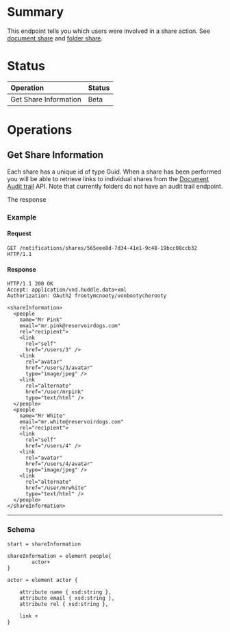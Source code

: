 # Summary #

This endpoint tells you which users were involved in a share action.  See [document share](Document#Sharing_a_document) and [folder share](Folder#Sharing_a_folder).

# Status #
| **Operation** | **Status** |
|:--------------|:-----------|
|Get Share Information|Beta        |

# Operations #

## Get Share Information ##

Each share has a unique id of type Guid.  When a share has been performed you will be able to retrieve links to individual shares from the [Document Audit trail](AuditTrail) API.  Note that currently folders do not have an audit trail endpoint.

The response

### Example ###

#### Request ####
```
GET /notifications/shares/565eee8d-7d34-41e1-9c48-19bcc08ccb32 HTTP/1.1
```

#### Response ####
```
HTTP/1.1 200 OK
Accept: application/vnd.huddle.data+xml
Authorization: OAuth2 frootymcnooty/vonbootycherooty
```
```
<shareInformation>
  <people
    name="Mr Pink"
    email="mr.pink@reservoirdogs.com"
    rel="recipient">
    <link
      rel="self"
      href="/users/3" />
    <link
      rel="avatar"
      href="/users/3/avatar"
      type="image/jpeg" />
    <link
      rel="alternate"
      href="/user/mrpink"
      type="text/html" />
  </people>
  <people
    name="Mr White"
    email="mr.white@reservoirdogs.com"
    rel="recipient">
    <link
      rel="self"
      href="/users/4" />
    <link
      rel="avatar"
      href="/users/4/avatar"
      type="image/jpeg" />
    <link
      rel="alternate"
      href="/user/mrwhite"
      type="text/html" />
  </people>
</shareInformation>
```


---

### Schema ###

```
start = shareInformation

shareInformation = element people{
        actor+
}

actor = element actor { 

	attribute name { xsd:string },
	attribute email { xsd:string },
	attribute rel { xsd:string },

	link +
}
```
